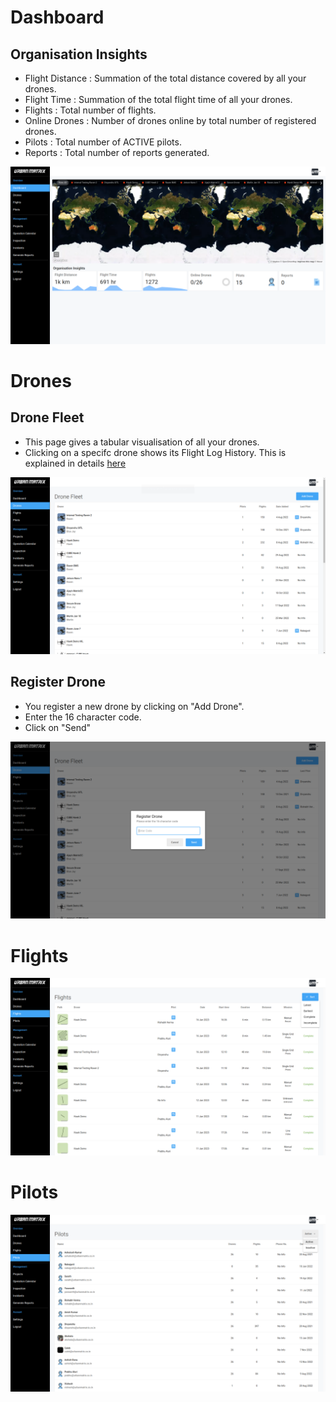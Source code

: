 # Dashboard 

## Organisation Insights

- Flight Distance : Summation of the total distance covered by all your drones. 
- Flight Time : Summation of the total flight time of all your drones. 
- Flights : Total number of flights. 
- Online Drones : Number of drones online by total number of registered drones. 
- Pilots : Total number of ACTIVE pilots. 
- Reports : Total number of reports generated. 

![Dashboard](img/dashboard.png)

# Drones

## Drone Fleet

- This page gives a tabular visualisation of all your drones. 
- Clicking on a specifc drone shows its Flight Log History. This is explained in details [here](/Matrix%20Console/Features/4.%20Flight%20Log%20History.md)

![Drones](img/drones.png)

## Register Drone

- You register a new drone by clicking on "Add Drone".
- Enter the 16 character code.
- Click on "Send"

![Drones](img/register-drone.png)

# Flights

![Flights](img/flights.png)

# Pilots

![Pilots](img/pilots.png)
